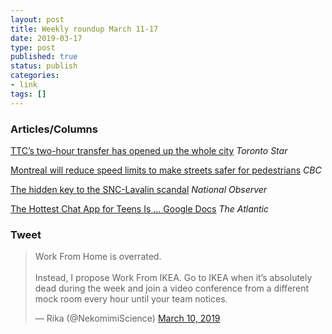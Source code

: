 ```yaml
---
layout: post
title: Weekly roundup March 11-17
date: 2019-03-17
type: post
published: true
status: publish
categories:
- link
tags: []
---
```


### Articles/Columns

[TTC’s two-hour transfer has opened up the whole city](https://www.thestar.com/opinion/star-columnists/2019/03/08/ttcs-two-hour-transfer-has-opened-up-the-whole-city.html "TTC’s two-hour transfer has opened up the whole city. By Shawn Micallef") *Toronto Star*

[Montreal will reduce speed limits to make streets safer for pedestrians](https://www.cbc.ca/news/canada/montreal/vision-zero-reduce-speed-limits-montreal-1.5051449 "Montreal will reduce speed limits to make streets safer for pedestrians. By Issac Olson") *CBC*

[The hidden key to the SNC-Lavalin scandal](https://www.nationalobserver.com/2019/03/08/analysis/hidden-key-snc-lavalin-scandal "The hidden key to the SNC-Lavalin scandal. By Sandy Garossino") *National Observer*

[The Hottest Chat App for Teens Is … Google Docs](https://www.theatlantic.com/technology/archive/2019/03/hottest-chat-app-teens-google-docs/584857/ "The Hottest Chat App for Teens Is … Google Docs. By Taylor Lorenz") *The Atlantic*

### Tweet

<blockquote class="twitter-tweet" data-lang="en"><p lang="en" dir="ltr">Work From Home is overrated.<br><br>Instead, I propose Work From IKEA. Go to IKEA when it’s absolutely dead during the week and join a video conference from a different mock room every hour until your team notices.</p>&mdash; Rika (@NekomimiScience) <a href="https://twitter.com/NekomimiScience/status/1104729808406265856?ref_src=twsrc%5Etfw">March 10, 2019</a></blockquote> <script async src="https://platform.twitter.com/widgets.js" charset="utf-8"></script> 

